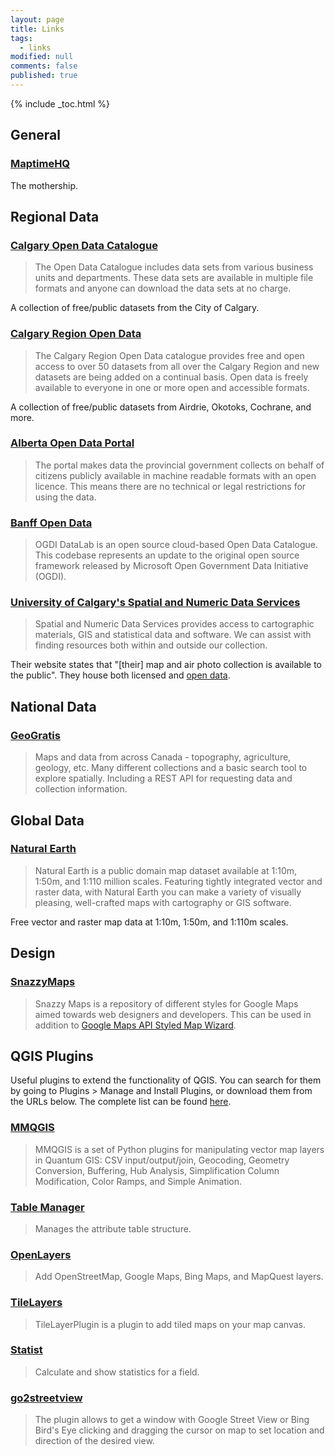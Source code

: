 ```yaml
---
layout: page
title: Links
tags:
  - links
modified: null
comments: false
published: true
---
```


{% include _toc.html %}

## General

### [MaptimeHQ](http://maptime.io)

The mothership.



## Regional Data

### [Calgary Open Data Catalogue](https://data.calgary.ca/)

> The Open Data Catalogue includes data sets from various business units and departments. These data sets are available in multiple file formats and anyone can download the data sets at no charge.

A collection of free/public datasets from the City of Calgary.


### [Calgary Region Open Data](http://www.calgaryregionopendata.ca/)

> The Calgary Region Open Data catalogue provides free and open access to over 50 datasets from all over the Calgary Region and new datasets are being added on a continual basis. Open data is freely available to everyone in one or more open and accessible formats.

A collection of free/public datasets from Airdrie, Okotoks, Cochrane, and more.


### [Alberta Open Data Portal](http://data.alberta.ca/)

> The portal makes data the provincial government collects on behalf of citizens publicly available in machine readable formats with an open licence. This means there are no technical or legal restrictions for using the data.


### [Banff Open Data](http://www.banffopendata.ca/)

> OGDI DataLab is an open source cloud-based Open Data Catalogue. This codebase represents an update to the original open source framework released by Microsoft Open Government Data Initiative (OGDI).


### [University of Calgary's Spatial and Numeric Data Services](http://library.ucalgary.ca/sands)

> Spatial and Numeric Data Services provides access to cartographic materials, GIS and statistical data and software. We can assist with finding resources both within and outside our collection.

Their website states that "[their] map and air photo collection is available to the public".  They house both licensed and [open data](http://libguides.ucalgary.ca/content.php?pid=349030&sid=2883181).


## National Data

### [GeoGratis](http://geogratis.cgdi.gc.ca/geogratis/Home)

> Maps and data from across Canada - topography, agriculture, geology, etc. Many different collections and a basic search tool to explore spatially. Including a REST API for requesting data and collection information.



## Global Data

### [Natural Earth](http://www.naturalearthdata.com/)

> Natural Earth is a public domain map dataset available at 1:10m, 1:50m, and 1:110 million scales. Featuring tightly integrated vector and raster data, with Natural Earth you can make a variety of visually pleasing, well-crafted maps with cartography or GIS software.

Free vector and raster map data at 1:10m, 1:50m, and 1:110m scales.



## Design

### [SnazzyMaps](https://snazzymaps.com)

> Snazzy Maps is a repository of different styles for Google Maps aimed towards web designers and developers. This can be used in addition to [Google Maps API Styled Map Wizard](http://gmaps-samples-v3.googlecode.com/svn/trunk/styledmaps/wizard/index.html).



## QGIS Plugins

Useful plugins to extend the functionality of QGIS. You can search for them by going to Plugins > Manage and Install Plugins, or download them from the URLs below. The complete list can be found [here](https://plugins.qgis.org/plugins/most_downloaded).

### [MMQGIS](https://plugins.qgis.org/plugins/mmqgis)

> MMQGIS is a set of Python plugins for manipulating vector map layers in Quantum GIS: CSV input/output/join, Geocoding, Geometry Conversion, Buffering, Hub Analysis, Simplification Column Modification, Color Ramps, and Simple Animation.

### [Table Manager](https://plugins.qgis.org/plugins/tablemanager)

> Manages the attribute table structure.

### [OpenLayers](https://plugins.qgis.org/plugins/openlayers_plugin)

> Add OpenStreetMap, Google Maps, Bing Maps, and MapQuest layers.

### [TileLayers](https://plugins.qgis.org/plugins/TileLayerPlugin)

> TileLayerPlugin is a plugin to add tiled maps on your map canvas.

### [Statist](https://plugins.qgis.org/plugins/statist)

> Calculate and show statistics for a field.

### [go2streetview](https://plugins.qgis.org/plugins/go2streetview)

> The plugin allows to get a window with Google Street View or Bing Bird's Eye clicking and dragging the cursor on map to set location and direction of the desired view.
